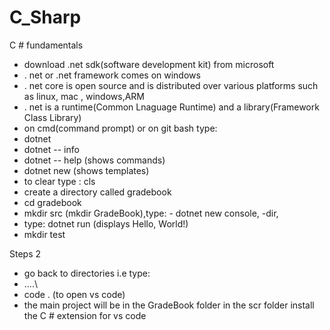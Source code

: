 # C_Sharp
C # fundamentals
- download .net sdk(software development kit) from microsoft
- . net or .net framework comes on windows
- . net core is open source and is distributed over various platforms such as linux, mac , windows,ARM
- . net is a runtime(Common Lnaguage Runtime) and a library(Framework Class Library)
- on cmd(command prompt) or on git bash type:
- dotnet
- dotnet -- info
- dotnet -- help (shows commands)
- dotnet new (shows templates)
- to clear type : cls
- create a directory called gradebook
- cd gradebook
-  mkdir src (mkdir GradeBook),type: - dotnet new console, -dir,     
-  type: dotnet run (displays Hello, World!)
-  mkdir test

Steps 2
- go back to directories i.e type:
- ..\..\
- code . (to open vs code)
- the main project will be in the GradeBook folder in the scr folder
install the C # extension for vs code
